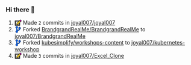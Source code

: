 ### Hi there 👋


<!--START_SECTION:activity-->
1. <img alt="📝" src="https://github.com/BrandgrandRealMe/github-activity-readme/raw/master/icons/commit.png" align="top" height="18"> Made `2` commits in [joyal007/joyal007](https://github.com/joyal007/joyal007)  
1. <img alt="🍴" src="https://github.com/BrandgrandRealMe/github-activity-readme/raw/master/icons/fork.png" align="top" height="18"> Forked [BrandgrandRealMe/BrandgrandRealMe](https://github.com/BrandgrandRealMe/BrandgrandRealMe) to [joyal007/BrandgrandRealMe](https://github.com/joyal007/BrandgrandRealMe)  
1. <img alt="🍴" src="https://github.com/BrandgrandRealMe/github-activity-readme/raw/master/icons/fork.png" align="top" height="18"> Forked [kubesimplify/workshops-content](https://github.com/kubesimplify/workshops-content) to [joyal007/kubernetes-workshop](https://github.com/joyal007/kubernetes-workshop)  
1. <img alt="📝" src="https://github.com/BrandgrandRealMe/github-activity-readme/raw/master/icons/commit.png" align="top" height="18"> Made `3` commits in [joyal007/Excel_Clone](https://github.com/joyal007/Excel_Clone)  

</details>
<!--END_SECTION:activity-->
<!--
**joyal007/joyal007** is a ✨ _special_ ✨ repository because its `README.md` (this file) appears on your GitHub profile.

Here are some ideas to get you started:

- 🔭 I’m currently working on ...
- 🌱 I’m currently learning ...
- 👯 I’m looking to collaborate on ...
- 🤔 I’m looking for help with ...
- 💬 Ask me about ...
- 📫 How to reach me: ...
- 😄 Pronouns: ...
- ⚡ Fun fact: ...
-->

[![Anurag's GitHub stats](https://github-readme-stats.vercel.app/api?username=joyal007&count_private=true&theme=dark)](https://github.com/anuraghazra/github-readme-stats)
